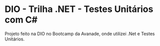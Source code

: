 # DIO - Trilha .NET - Testes Unitários com C#
Projeto feito na DIO no Bootcamp da Avanade, onde utilizei .Net e Testes Unitários.
